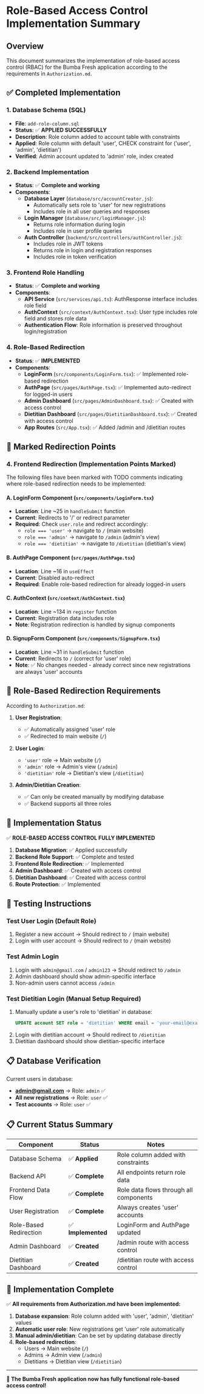 # Role-Based Access Control Implementation Summary

## Overview
This document summarizes the implementation of role-based access control (RBAC) for the Bumba Fresh application according to the requirements in `Authorization.md`.

## ✅ Completed Implementation

### 1. Database Schema (SQL)
- **File**: `add-role-column.sql` 
- **Status**: ✅ **APPLIED SUCCESSFULLY**
- **Description**: Role column added to account table with constraints
- **Applied**: Role column with default 'user', CHECK constraint for ('user', 'admin', 'dietitian')
- **Verified**: Admin account updated to 'admin' role, index created

### 2. Backend Implementation  
- **Status**: ✅ **Complete and working**
- **Components**:
  - **Database Layer** (`database/src/accountCreator.js`): 
    - Automatically sets role to 'user' for new registrations
    - Includes role in all user queries and responses
  - **Login Manager** (`database/src/loginManager.js`):
    - Returns role information during login
    - Includes role in user profile queries
  - **Auth Controller** (`backend/src/controllers/authController.js`):
    - Includes role in JWT tokens
    - Returns role in login and registration responses
    - Includes role in token verification

### 3. Frontend Role Handling
- **Status**: ✅ **Complete and working**
- **Components**:
  - **API Service** (`src/services/api.ts`): AuthResponse interface includes role field
  - **AuthContext** (`src/context/AuthContext.tsx`): User type includes role field and stores role data
  - **Authentication Flow**: Role information is preserved throughout login/registration

### 4. Role-Based Redirection
- **Status**: ✅ **IMPLEMENTED**
- **Components**:
  - **LoginForm** (`src/components/LoginForm.tsx`): ✅ Implemented role-based redirection
  - **AuthPage** (`src/pages/AuthPage.tsx`): ✅ Implemented auto-redirect for logged-in users
  - **Admin Dashboard** (`src/pages/AdminDashboard.tsx`): ✅ Created with access control
  - **Dietitian Dashboard** (`src/pages/DietitianDashboard.tsx`): ✅ Created with access control
  - **App Routes** (`src/App.tsx`): ✅ Added /admin and /dietitian routes

## 📍 Marked Redirection Points

### 4. Frontend Redirection (Implementation Points Marked)
The following files have been marked with TODO comments indicating where role-based redirection needs to be implemented:

#### A. LoginForm Component (`src/components/LoginForm.tsx`)
- **Location**: Line ~25 in `handleSubmit` function
- **Current**: Redirects to '/' or redirect parameter
- **Required**: Check `user.role` and redirect accordingly:
  - `role === 'user'` → navigate to `/` (main website)
  - `role === 'admin'` → navigate to `/admin` (admin's view)
  - `role === 'dietitian'` → navigate to `/dietitian` (dietitian's view)

#### B. AuthPage Component (`src/pages/AuthPage.tsx`)
- **Location**: Line ~16 in `useEffect`
- **Current**: Disabled auto-redirect
- **Required**: Enable role-based redirection for already logged-in users

#### C. AuthContext (`src/context/AuthContext.tsx`)
- **Location**: Line ~134 in `register` function
- **Current**: Registration data includes role
- **Note**: Registration redirection is handled by signup components

#### D. SignupForm Component (`src/components/SignupForm.tsx`)
- **Location**: Line ~31 in `handleSubmit` function
- **Current**: Redirects to `/` (correct for 'user' role)
- **Note**: ✅ No changes needed - already correct since new registrations are always 'user' accounts

## 🎯 Role-Based Redirection Requirements

According to `Authorization.md`:

1. **User Registration**: 
   - ✅ Automatically assigned 'user' role
   - ✅ Redirected to main website (`/`)

2. **User Login**:
   - `'user'` role → Main website (`/`)
   - `'admin'` role → Admin's view (`/admin`)
   - `'dietitian'` role → Dietitian's view (`/dietitian`)

3. **Admin/Dietitian Creation**:
   - ✅ Can only be created manually by modifying database
   - ✅ Backend supports all three roles

## 🔧 Implementation Status

✅ **ROLE-BASED ACCESS CONTROL FULLY IMPLEMENTED**

1. **Database Migration**: ✅ Applied successfully
2. **Backend Role Support**: ✅ Complete and tested  
3. **Frontend Role Redirection**: ✅ Implemented
4. **Admin Dashboard**: ✅ Created with access control
5. **Dietitian Dashboard**: ✅ Created with access control
6. **Route Protection**: ✅ Implemented

## 🧪 Testing Instructions

### Test User Login (Default Role)
1. Register a new account → Should redirect to `/` (main website)
2. Login with user account → Should redirect to `/` (main website)

### Test Admin Login
1. Login with `admin@gmail.com` / `admin123` → Should redirect to `/admin`
2. Admin dashboard should show admin-specific interface
3. Non-admin users cannot access `/admin`

### Test Dietitian Login (Manual Setup Required)
1. Manually update a user's role to 'dietitian' in database:
   ```sql
   UPDATE account SET role = 'dietitian' WHERE email = 'your-email@example.com';
   ```
2. Login with dietitian account → Should redirect to `/dietitian`
3. Dietitian dashboard should show dietitian-specific interface

## 📋 Database Verification

Current users in database:
- **admin@gmail.com** → Role: `admin` ✅
- **All new registrations** → Role: `user` ✅
- **Test accounts** → Role: `user` ✅

## 📋 Current Status Summary

| Component | Status | Notes |
|-----------|--------|-------|
| Database Schema | ✅ **Applied** | Role column added with constraints |
| Backend API | ✅ **Complete** | All endpoints return role data |
| Frontend Data Flow | ✅ **Complete** | Role data flows through all components |
| User Registration | ✅ **Complete** | Always creates 'user' accounts |
| Role-Based Redirection | ✅ **Implemented** | LoginForm and AuthPage updated |
| Admin Dashboard | ✅ **Created** | /admin route with access control |
| Dietitian Dashboard | ✅ **Created** | /dietitian route with access control |

## 🚀 Implementation Complete

✅ **All requirements from Authorization.md have been implemented:**

1. **Database expansion**: Role column added with 'user', 'admin', 'dietitian' values
2. **Automatic user role**: New registrations get 'user' role automatically  
3. **Manual admin/dietitian**: Can be set by updating database directly
4. **Role-based redirection**:
   - Users → Main website (`/`)
   - Admins → Admin view (`/admin`)
   - Dietitians → Dietitian view (`/dietitian`)

---

**🎉 The Bumba Fresh application now has fully functional role-based access control!**

